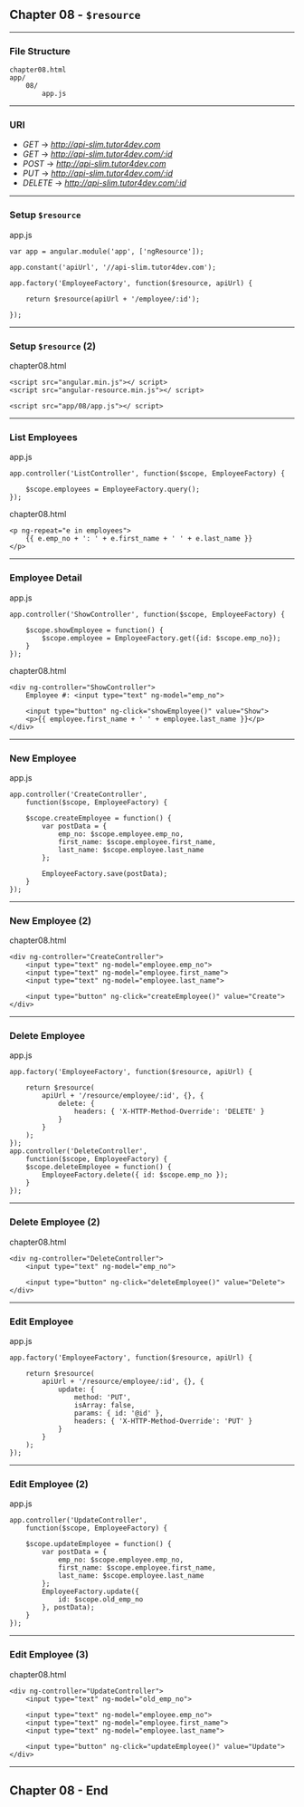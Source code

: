 ## Chapter 08 - `$resource`

---

### File Structure

	chapter08.html
	app/
		08/
			app.js

---

### URI

- *GET* -> *http://api-slim.tutor4dev.com*
- *GET* -> *http://api-slim.tutor4dev.com/:id*
- *POST* -> *http://api-slim.tutor4dev.com*
- *PUT* -> *http://api-slim.tutor4dev.com/:id*
- *DELETE* -> *http://api-slim.tutor4dev.com/:id*

---

### Setup `$resource`

app.js

	var app = angular.module('app', ['ngResource']);

	app.constant('apiUrl', '//api-slim.tutor4dev.com');

	app.factory('EmployeeFactory', function($resource, apiUrl) {

		return $resource(apiUrl + '/employee/:id');

	});

---

### Setup `$resource` (2)

chapter08.html

	<script src="angular.min.js"></ script>
	<script src="angular-resource.min.js"></ script>

	<script src="app/08/app.js"></ script>

---

### List Employees

app.js

	app.controller('ListController', function($scope, EmployeeFactory) {

		$scope.employees = EmployeeFactory.query();
	});

chapter08.html

	<p ng-repeat="e in employees">
		{{ e.emp_no + ': ' + e.first_name + ' ' + e.last_name }}
	</p>

---

### Employee Detail

app.js

	app.controller('ShowController', function($scope, EmployeeFactory) {

		$scope.showEmployee = function() {
			$scope.employee = EmployeeFactory.get({id: $scope.emp_no});
		}
	});

chapter08.html

	<div ng-controller="ShowController">
		Employee #: <input type="text" ng-model="emp_no">

		<input type="button" ng-click="showEmployee()" value="Show">
		<p>{{ employee.first_name + ' ' + employee.last_name }}</p>
	</div>

---

### New Employee

app.js

	app.controller('CreateController',
		function($scope, EmployeeFactory) {

		$scope.createEmployee = function() {
			var postData = {
				emp_no: $scope.employee.emp_no,
				first_name: $scope.employee.first_name,
				last_name: $scope.employee.last_name
			};

			EmployeeFactory.save(postData);
		}
	});

---

### New Employee (2)

chapter08.html

	<div ng-controller="CreateController">
		<input type="text" ng-model="employee.emp_no">
		<input type="text" ng-model="employee.first_name">
		<input type="text" ng-model="employee.last_name">

		<input type="button" ng-click="createEmployee()" value="Create">
	</div>

---

### Delete Employee

app.js

	app.factory('EmployeeFactory', function($resource, apiUrl) {

		return $resource(
			apiUrl + '/resource/employee/:id', {}, {
				delete: {
					headers: { 'X-HTTP-Method-Override': 'DELETE' }
				}
			}
		);
	});
	app.controller('DeleteController',
		function($scope, EmployeeFactory) {
		$scope.deleteEmployee = function() {
			EmployeeFactory.delete({ id: $scope.emp_no });
		}
	});

---

### Delete Employee (2)

chapter08.html

	<div ng-controller="DeleteController">
		<input type="text" ng-model="emp_no">

		<input type="button" ng-click="deleteEmployee()" value="Delete">
	</div>

---

### Edit Employee

app.js

	app.factory('EmployeeFactory', function($resource, apiUrl) {

		return $resource(
			apiUrl + '/resource/employee/:id', {}, {
				update: {
					method: 'PUT',
					isArray: false,
					params: { id: '@id' },
					headers: { 'X-HTTP-Method-Override': 'PUT' }
				}
			}
		);
	});

---

### Edit Employee (2)

app.js

	app.controller('UpdateController',
		function($scope, EmployeeFactory) {

		$scope.updateEmployee = function() {
			var postData = {
				emp_no: $scope.employee.emp_no,
				first_name: $scope.employee.first_name,
				last_name: $scope.employee.last_name
			};
			EmployeeFactory.update({
				id: $scope.old_emp_no
			}, postData);
		}
	});

---

### Edit Employee (3)

chapter08.html

	<div ng-controller="UpdateController">
		<input type="text" ng-model="old_emp_no">

		<input type="text" ng-model="employee.emp_no">
		<input type="text" ng-model="employee.first_name">
		<input type="text" ng-model="employee.last_name">

		<input type="button" ng-click="updateEmployee()" value="Update">
	</div>

---

## Chapter 08 - End
